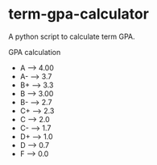 # term-gpa-calculator
A python script to calculate term GPA.

GPA calculation
- A  --> 4.00
- A- --> 3.7
- B+ --> 3.3
- B  --> 3.00
- B- --> 2.7
- C+ --> 2.3
- C  --> 2.0
- C- --> 1.7
- D+ --> 1.0
- D  --> 0.7
- F  --> 0.0
